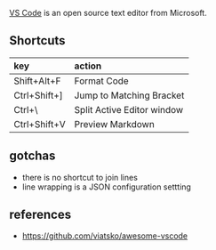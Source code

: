 [VS Code](https://code.visualstudio.com/) is an open source text editor from Microsoft.

## Shortcuts

| key  | action                                   |
|:-------------| :--------------------------------|
| Shift+Alt+F  | Format Code                      |
| Ctrl+Shift+] | Jump to Matching Bracket         |
| Ctrl+\       | Split Active Editor window       |
| Ctrl+Shift+V | Preview Markdown                 |

## gotchas

* there is no shortcut to join lines
* line wrapping is a JSON configuration settting
 
## references

* https://github.com/viatsko/awesome-vscode
